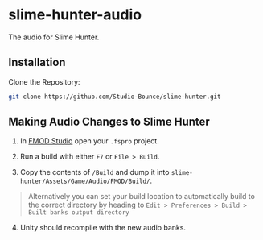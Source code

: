 # slime-hunter-audio
The audio for Slime Hunter.

## Installation

Clone the Repository:

   ```bash
   git clone https://github.com/Studio-Bounce/slime-hunter.git
   ```

## Making Audio Changes to Slime Hunter

1. In [FMOD Studio](https://www.fmod.com/download#fmodstudio) open your `.fspro` project. 

2. Run a build with either `F7` or `File > Build`.

3. Copy the contents of `/Build` and dump it into `slime-hunter/Assets/Game/Audio/FMOD/Build/`.

  > Alternatively you can set your build location to automatically build to the correct directory by heading to `Edit > Preferences > Build > Built banks output directory`

4. Unity should recompile with the new audio banks.
